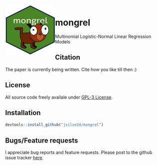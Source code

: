 <img align="left" width="160" height="160" src="inst/mongrel.png" />

# mongrel
Multinomial Logistic-Normal Linear Regression Models

## Citation ##
The paper is currently being written. Cite how you like till then :)

## License ##
All source code freely availale under [GPL-3 License](https://www.gnu.org/licenses/gpl-3.0.en.html). 

## Installation ##
``` r
devtools::install_github("jsilve24/mongrel")
```

## Bugs/Feature requests ##
I appreciate bug reports and feature requests. Please post to the github issue tracker [here](https://github.com/jsilve24/mongrel/issues). 


